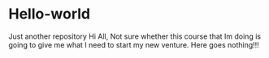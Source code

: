 # Hello-world
Just another repository
Hi All,
Not sure whether this course that Im doing is going to give me what I need to start my new venture.
Here goes nothing!!!
